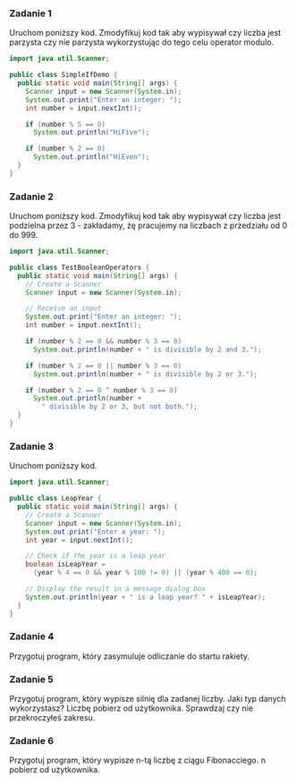 ### Zadanie 1

Uruchom poniższy kod. Zmodyfikuj kod tak aby wypisywał czy liczba jest parzysta czy nie parzysta wykorzystując do tego celu operator modulo.

```java
import java.util.Scanner;

public class SimpleIfDemo {
  public static void main(String[] args) {
    Scanner input = new Scanner(System.in);
    System.out.print("Enter an integer: ");
    int number = input.nextInt();

    if (number % 5 == 0)
      System.out.println("HiFive");

    if (number % 2 == 0)
      System.out.println("HiEven");
  }
}
```

### Zadanie 2

Uruchom poniższy kod. Zmodyfikuj kod tak aby wypisywał czy liczba jest podzielna przez 3 - zakładamy, żę pracujemy na liczbach z przedziału od 0 do 999.

```java
import java.util.Scanner; 

public class TestBooleanOperators {
  public static void main(String[] args) {
    // Create a Scanner
    Scanner input = new Scanner(System.in);

    // Receive an input
    System.out.print("Enter an integer: ");
    int number = input.nextInt();

    if (number % 2 == 0 && number % 3 == 0)
      System.out.println(number + " is divisible by 2 and 3.");

    if (number % 2 == 0 || number % 3 == 0)
      System.out.println(number + " is divisible by 2 or 3.");

    if (number % 2 == 0 ^ number % 3 == 0)
      System.out.println(number + 
        " divisible by 2 or 3, but not both.");
  }
}
```

### Zadanie 3

Uruchom poniższy kod.

```java
import java.util.Scanner; 

public class LeapYear {
  public static void main(String[] args) {
    // Create a Scanner
    Scanner input = new Scanner(System.in);
    System.out.print("Enter a year: ");
    int year = input.nextInt();

    // Check if the year is a leap year 
    boolean isLeapYear = 
      (year % 4 == 0 && year % 100 != 0) || (year % 400 == 0);

    // Display the result in a message dialog box
    System.out.println(year + " is a leap year? " + isLeapYear);   
  } 
}
```

### Zadanie 4

Przygotuj program, który zasymuluje odliczanie do startu rakiety.

### Zadanie 5

Przygotuj program, który wypisze silnię dla zadanej liczby. Jaki typ danych wykorzystasz? Liczbę pobierz od użytkownika. Sprawdzaj czy nie przekroczyłeś zakresu.

### Zadanie 6

Przygotuj program, który wypisze n-tą liczbę z ciągu Fibonacciego. n pobierz od użytkownika.
